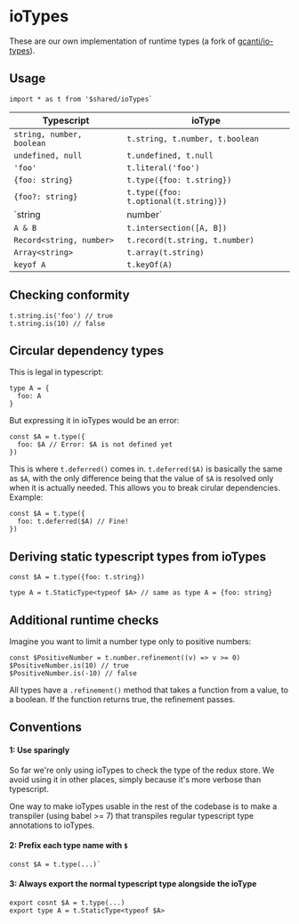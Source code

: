 # ioTypes

These are our own implementation of runtime types (a fork of [gcanti/io-types](gcanti/io-types)). 

## Usage

```
import * as t from '$shared/ioTypes`
```

| Typescript | ioType |
| --- | --- |
| `string, number, boolean` | `t.string, t.number, t.boolean` |
| `undefined, null` | `t.undefined, t.null` |
| `'foo'` | `t.literal('foo')` |
| `{foo: string}` | `t.type({foo: t.string})` |
| `{foo?: string}` | `t.type({foo: t.optional(t.string)})` |
| `string | number` | `t.union([t.string, t.number])` |
| `A & B` | `t.intersection([A, B])` |
| `Record<string, number>` | `t.record(t.string, t.number)` |
| `Array<string>` | `t.array(t.string)` |
| `keyof A` | `t.keyOf(A)` |

## Checking conformity

```
t.string.is('foo') // true
t.string.is(10) // false
```

## Circular dependency types

This is legal in typescript:
```
type A = {
  foo: A
}
```

But expressing it in ioTypes would be an error:

```
const $A = t.type({
  foo: $A // Error: $A is not defined yet
})
```

This is where `t.deferred()` comes in. `t.deferred($A)` is basically the same as `$A`, with the only difference being that the value of `$A` is resolved only when it is actually needed. This allows you to break cirular dependencies. Example:

```
const $A = t.type({
  foo: t.deferred($A) // Fine!
})
```

## Deriving static typescript types from ioTypes

```
const $A = t.type({foo: t.string})

type A = t.StaticType<typeof $A> // same as type A = {foo: string}
```

## Additional runtime checks

Imagine you want to limit a number type only to positive numbers:

```
const $PositiveNumber = t.number.refinement((v) => v >= 0)
$PositiveNumber.is(10) // true
$PositiveNumber.is(-10) // false
```

All types have a `.refinement()` method that takes a function from a value, to a boolean. If the function returns true, the refinement passes.

## Conventions

#### 1: Use sparingly

So far we're only using ioTypes to check the type of the redux store. We avoid using it in other places, simply because it's more verbose than typescript. 

One way to make ioTypes usable in the rest of the codebase is to make a transpiler (using babel >= 7) that transpiles regular typescript type annotations to ioTypes.


#### 2: Prefix each type name with `$`

```
const $A = t.type(...)`
```

#### 3: Always export the normal typescript type alongside the ioType

```
export cosnt $A = t.type(...)
export type A = t.StaticType<typeof $A>
```
